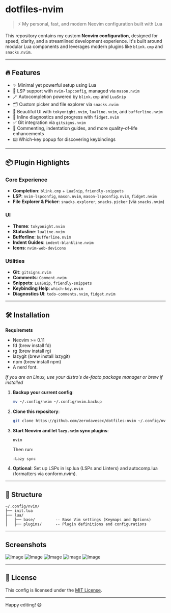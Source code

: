 # dotfiles-nvim

> ⚡ My personal, fast, and modern Neovim configuration built with Lua

This repository contains my custom **Neovim configuration**, designed for speed, clarity, and a streamlined development experience. It's built around modular Lua components and leverages modern plugins like `blink.cmp` and `snacks.nvim`.

---

## 🔥 Features

- ✨ Minimal yet powerful setup using Lua
- 🧠 LSP support with `nvim-lspconfig`, managed via `mason.nvim`
- 🪄 Autocompletion powered by `blink.cmp` and `LuaSnip`
- 🗂️ Custom picker and file explorer via `snacks.nvim`
- 🌈 Beautiful UI with `tokyonight.nvim`, `lualine.nvim`, and `bufferline.nvim`
- 📌 Inline diagnostics and progress with `fidget.nvim`
- ✅ Git integration via `gitsigns.nvim`
- 📎 Commenting, indentation guides, and more quality-of-life enhancements
- ⌨️ Which-key popup for discovering keybindings

---

## 📦 Plugin Highlights

### Core Experience

- **Completion**: `blink.cmp` + `LuaSnip`, `friendly-snippets`
- **LSP**: `nvim-lspconfig`, `mason.nvim`, `mason-lspconfig.nvim`, `fidget.nvim`
- **File Explorer & Picker**: `snacks.explorer`, `snacks.picker` (via `snacks.nvim`)

### UI

- **Theme**: `tokyonight.nvim`
- **Statusline**: `lualine.nvim`
- **Bufferline**: `bufferline.nvim`
- **Indent Guides**: `indent-blankline.nvim`
- **Icons**: `nvim-web-devicons`

### Utilities

- **Git**: `gitsigns.nvim`
- **Comments**: `Comment.nvim`
- **Snippets**: `LuaSnip`, `friendly-snippets`
- **Keybinding Help**: `which-key.nvim`
- **Diagnostics UI**: `todo-comments.nvim`, `fidget.nvim`

---

## 🛠 Installation

**Requiremets**

- Neovim >= 0.11
- fd (brew install fd)
- rg (brew install rg)
- lazygit (brew install lazygit)
- npm (brew install npm)
- A nerd font.

_If you are on Linux, use your distro's de-facto package manager or brew if installed_

1. **Backup your current config**:

   ```bash
   mv ~/.config/nvim ~/.config/nvim.backup

   ```

2. **Clone this repository**:

   ```bash
   git clone https://github.com/zerodavesec/dotfiles-nvim ~/.config/nvim
   ```

3. **Start Neovim and let `lazy.nvim` sync plugins**:

   ```bash
   nvim
   ```

   Then run:

   ```
   :Lazy sync
   ```

4. **Optional**: Set up LSPs in lsp.lua (LSPs and Linters) and autocomp.lua (formatters via conform.nvim).

---

## 📁 Structure

```
~/.config/nvim/
├── init.lua
├── lua/
│   ├── base/         -- Base Vim settings (Keymaps and Options)
│   ├── plugins/      -- Plugin definitions and configurations
```

---

## Screenshots

![Image](https://github.com/user-attachments/assets/10c32359-a862-4a19-84f9-efb3e0aefe30)
![Image](https://github.com/user-attachments/assets/7ad3706f-a838-40fa-8350-372c70910421)
![Image](https://github.com/user-attachments/assets/de0c41e1-4215-4757-9fa2-9edabf056eef)
![Image](https://github.com/user-attachments/assets/066c1cdd-a270-4dbf-9ca6-f5fa31e7355d)
![Image](https://github.com/user-attachments/assets/8607165b-dbe3-4676-a8e2-ae3759fb486e)

---

## 📃 License

This config is licensed under the [MIT License](LICENSE).

---

Happy editing! 😄
